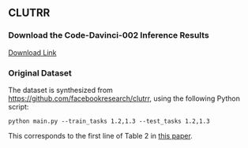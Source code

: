 ## CLUTRR

### Download the Code-Davinci-002 Inference Results

[Download Link](https://dkibdm.blob.core.windows.net/llmpublic/clutrr_code_davinci_002.zip)

### Original Dataset

The dataset is synthesized from https://github.com/facebookresearch/clutrr, using the following Python script:

`python main.py --train_tasks 1.2,1.3 --test_tasks 1.2,1.3`

This corresponds to the first line of Table 2 in [this paper](https://arxiv.org/pdf/1908.06177.pdf).
